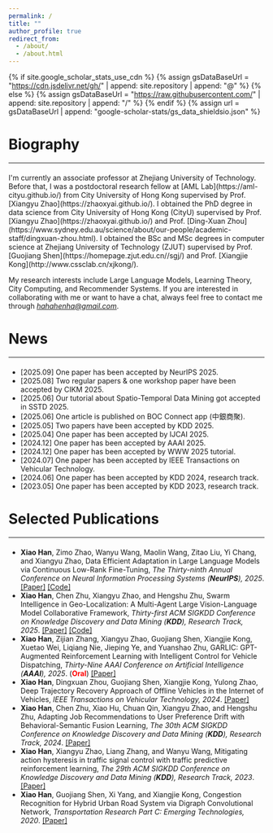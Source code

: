 ```yaml
---
permalink: /
title: ""
author_profile: true
redirect_from: 
  - /about/
  - /about.html
---
```

{% if site.google_scholar_stats_use_cdn %}
{% assign gsDataBaseUrl = "https://cdn.jsdelivr.net/gh/" | append: site.repository | append: "@" %}
{% else %}
{% assign gsDataBaseUrl = "https://raw.githubusercontent.com/" | append: site.repository | append: "/" %}
{% endif %}
{% assign url = gsDataBaseUrl | append: "google-scholar-stats/gs_data_shieldsio.json" %}
<!-- <span class='anchor' id='about-me'></span> -->

# Biography
<hr style="margin-top: 8px; margin-bottom: 20px;">
I'm currently an associate professor at Zhejiang University of Technology.
Before that, I was a postdoctoral research fellow at [AML Lab](https://aml-cityu.github.io/) from City University of Hong Kong supervised by Prof. [Xiangyu Zhao](https://zhaoxyai.github.io/).
I obtained the PhD degree in data science from City University of Hong Kong (CityU) supervised by Prof. [Xiangyu Zhao](https://zhaoxyai.github.io/) and Prof. [Ding-Xuan Zhou](https://www.sydney.edu.au/science/about/our-people/academic-staff/dingxuan-zhou.html). 
I obtained the BSc and MSc degrees in computer science at Zhejiang University of Technology (ZJUT) supervised by Prof. [Guojiang Shen](https://homepage.zjut.edu.cn//sgj/) and Prof. [Xiangjie Kong](http://www.cssclab.cn/xjkong/).

My research interests include Large Language Models, Learning Theory, City Computing, and Recommender Systems.
If you are interested in collaborating with me or want to have a chat, always feel free to contact me through <a href="mailto:hahahenha@gmail.com">*hahahenha@gmail.com*</a>.


# News
<hr style="margin-top: 8px; margin-bottom: 20px;">
<!--
<style>
  .scrollable {
    max-height: 150px; /* 设置最大高度 */
    overflow-y: scroll; /* 设置垂直滚动条 */
  }
</style>
-->

<div class="scrollable">

<ul>
    <li>[2025.09] One paper has been accepted by NeurIPS 2025. </li>
    <li>[2025.08] Two regular papers & one workshop paper have been accepted by CIKM 2025. </li>
    <li>[2025.06] Our tutorial about Spatio-Temporal Data Mining got accepted in SSTD 2025. </li>
    <li>[2025.06] One article is published on BOC Connect app (中銀商聚). </li>
    <li>[2025.05] Two papers have been accepted by KDD 2025.</li>
    <li>[2025.04] One paper has been accepted by IJCAI 2025.</li> 
    <li>[2024.12] One paper has been accepted by AAAI 2025.</li>
    <li>[2024.12] One paper has been accepted by WWW 2025 tutorial.</li>
    <li>[2024.07] One paper has been accepted by IEEE Transactions on Vehicular Technology.</li>
    <li>[2024.06] One paper has been accepted by KDD 2024, research track.</li>
    <li>[2023.05] One paper has been accepted by KDD 2023, research track.</li>
</ul>
</div>




# Selected Publications 
<hr style="margin-top: 8px; margin-bottom: 20px;">

<ul>
  <li>
    <Strong>Xiao Han</Strong>, Zimo Zhao, Wanyu Wang, Maolin Wang, Zitao Liu, Yi Chang, and Xiangyu Zhao,
    Data Efficient Adaptation in Large Language Models via Continuous Low-Rank Fine-Tuning,
    <em>The Thirty-ninth Annual Conference on Neural Information Processing Systems (<Strong>NeurIPS</Strong>), 2025</em>.
    <a target="_blank" rel="noopener" href="https://arxiv.org/pdf/2509.18942?">[Paper]</a>
    <a target="_blank" rel="noopener" href="https://github.com/zzm-black/DEAL-Continuous-Low-Rank-Fine-Tuning">[Code]</a>
  </li>
  
  <li>
    <Strong>Xiao Han</Strong>, Chen Zhu, Xiangyu Zhao, and Hengshu Zhu,
    Swarm Intelligence in Geo-Localization: A Multi-Agent Large Vision-Language Model Collaborative Framework,
    <em>Thirty-first ACM SIGKDD Conference on Knowledge Discovery and Data Mining (<Strong>KDD</Strong>), Research Track,  2025</em>.
    <a target="_blank" rel="noopener" href="https://arxiv.org/abs/2408.11312">[Paper]</a>
    <a target="_blank" rel="noopener" href="https://github.com/Applied-Machine-Learning-Lab/smileGeo">[Code]</a>
  </li>
  
  <li>
   <Strong>Xiao Han</Strong>, Zijian Zhang, Xiangyu Zhao, Guojiang Shen, Xiangjie Kong, Xuetao Wei, Liqiang Nie, Jieping Ye, and Yuanshao Zhu,
    GARLIC: GPT-Augmented Reinforcement Learning with Intelligent Control for Vehicle Dispatching,
    <em>Thirty-Nine AAAI Conference on Artificial Intelligence (<Strong>AAAI</Strong>), 2025</em>.
    (<Strong style="color: red;">Oral</Strong>)
    <a target="_blank" rel="noopener" href="https://arxiv.org/abs/2408.10286">[Paper]</a>
  </li>
  
  <li>
    <Strong>Xiao Han</Strong>, Dingxuan Zhou, Guojiang Shen, Xiangjie Kong, Yulong Zhao,
    Deep Trajectory Recovery Approach of Offline Vehicles in the Internet of Vehicles,
    <em>IEEE Transactions on Vehicular Technology, 2024</em>.
    <a target="_blank" rel="noopener" href="https://ieeexplore.ieee.org/document/10586793">[Paper]</a>
  </li>
  
  <li>
    <Strong>Xiao Han</Strong>, Chen Zhu, Xiao Hu, Chuan Qin, Xiangyu Zhao, and Hengshu Zhu,
    Adapting Job Recommendations to User Preference Drift with Behavioral-Semantic Fusion Learning,
    <em>The 30th ACM SIGKDD Conference on Knowledge Discovery and Data Mining (<Strong>KDD</Strong>), Research Track, 2024</em>.
    <a target="_blank" rel="noopener" href="https://arxiv.org/pdf/2407.00082">[Paper]</a>
  </li>
  
  <li>
    <Strong>Xiao Han</Strong>, Xiangyu Zhao, Liang Zhang, and Wanyu Wang,
    Mitigating action hysteresis in traffic signal control with traffic predictive reinforcement learning,
    <em>The 29th ACM SIGKDD Conference on Knowledge Discovery and Data Mining (<Strong>KDD</Strong>), Research Track, 2023</em>.
    <a target="_blank" rel="noopener" href="https://dl.acm.org/doi/abs/10.1145/3580305.3599528">[Paper]</a>
  </li>
  
  <li>
    <Strong>Xiao Han</Strong>, Guojiang Shen, Xi Yang, and Xiangjie Kong,
    Congestion Recognition for Hybrid Urban Road System via Digraph Convolutional Network,
    <em>Transportation Research Part C: Emerging Technologies, 2020</em>.
    <a target="_blank" rel="noopener" href="https://www.researchgate.net/profile/Xiangjie-Kong-2/publication/347696366_Congestion_recognition_for_hybrid_urban_road_systems_via_digraph_convolutional_network/links/617cef433c987366c30419d2/Congestion-recognition-for-hybrid-urban-road-systems-via-digraph-convolutional-network.pdf">[Paper]</a>
  </li>
</ul>


<!--
# Projects

<div>
  <ul>
    <li>
                            <div class="circle"></div>
                            <h2>Signal Timing: "City Brain" Project in Xiaoshan District, Hangzhou, Zhejiang Province</h2>
                            <p>Deploy adaptive-signal-control algorithm for all intersections with signal control in Xiaoshan District。</p>
                            <img src="../img/project-1.1.JPG" height="340px" width="540px">
                            <p>The comparison between before (left) and after (right) deployment of the algorithm is as follows:</p>
                            <img src="../img/project-1.2.JPG" height="200px" width="320px">
                            <img src="../img/project-1.3.JPG" height="200px" width="200px">
                        </li>
                        <li>
                            <div class="circle"></div>
                            <h2>Special Vehicles First System</h2>
                            <p>The project aims to open a emergency channel for special vehicles (e.g. ambulances).</p>
                            <img src="../img/project-2.1.JPG" height="304px" width="540px">
                            <p>When vehicles are going to pass through the intersection, the signal lights lock the green light in advance. It will release queued vehicles and ensure that the target vehicle does not stop at intersection and pass safely.</p>
                            <img src="../img/project-2.2.JPG" height="304px" width="540px">
                            <p>When the vehicle passes by the intersection, the signal lights release the green light lock as soon as possible to avoid traffic jams in other directions</p>
                            <img src="../img/project-2.3.JPG" height="304px" width="540px">
                        </li>
                        <li>
                            <div class="circle"></div>
                            <h2>The Display System in Hangzhou Transportation Administration of Zhejiang Province</h2>
                            <p>A comprehensive display system of data collected by various detectors in Hangzhou.</p>
                            <img src="../img/project-3.1.JPG" height="101px" width="180px">
                            <img src="../img/project-3.2.JPG" height="101px" width="180px">
                            <img src="../img/project-3.3.JPG" height="101px" width="180px">
                            <img src="../img/project-3.4.JPG" height="101px" width="180px">
                            <img src="../img/project-3.5.JPG" height="101px" width="180px">
                            <img src="../img/project-3.6.JPG" height="101px" width="180px">
                        </li>
                        <li>
                            <div class="circle"></div>
                            <h2>Imitation of Unix file system
                                <a href="https://github.com/hahahenha/UnixFilesystem">
                                    <i nclass="icon-link"></i>Source Code</a>
                            </h2>
                            <p>A file system that simulates the underlying storage of Unix systems with basic file operations.</p>
                        </li>
                         <li>
                            <div class="circle"></div>
                            <h2>Tea——A Web Design Project
                            	<a href="https://www.hahahenha.net/static/tea">
                                    <i nclass="icon-link"></i>Go to</a>
                            </h2>
                            <p>Design and complete a beautiful front-end website.</p>
                        </li>
                        <li>
                            <div class="circle"></div>
                            <h2> OA System </h2>
                            <p>It is written in .NET language and integrates modules such as login, hierarchical notification, personal attendance, schedule, online meeting, workflow design and management, work plan, mail system, asset management, electronic seal management, contract record, system operation log, etc. It has greatly promoted the management of leaders at all levels, coordinated exchange of information between various departments, and the safe, stable and reliable transmission of information inside and outside the department, which facilitates the realization of distributed office and mobile office for all employees.</p>
                        </li>
                        <li>
                            <div class="circle"></div>
                            <h2> Indoor Positioning APP </h2>
                            <p>The location of the target is accurately located through the signal strength of multiple wifi and Bluetooth beacons distributed indoors.</p>
                            <iframe width="560" height="315" src="https://www.hahahenha.net/static/CV/video/project-5.mp4" frameborder="0" allow="accelerometer; clipboard-write; encrypted-media; gyroscope; picture-in-picture" allowfullscreen></iframe>
                        </li>
                        <li>
                            <div class="circle"></div>
                            <h2> Traffic Data-fusion System </h2>
                            <p>Combined with the distributed platform Spark, distributed file system HDFS, SpringBoot framework and D3.js front-end visual library are written and completed.</p>
                            <img src="../img/project-4.JPG" height="304px" width="540px">
                        </li>
                        <li>
                            <div class="circle"></div>
                            <h2> Signal Timing Project of Jiujiang City, Jiangxi Province </h2>
                            <p>Timing the evening peak signal for the main road of Jiujiang City.</p>
                        </li>
  </ul>
</div>

-->













